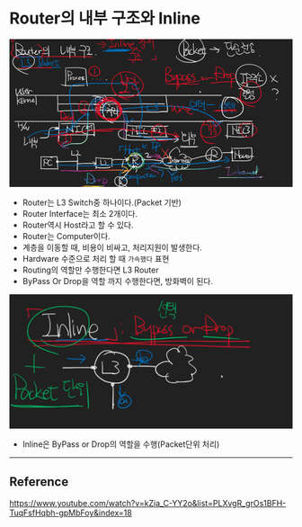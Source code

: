 # Router의 내부 구조와 Inline


![Router의 내부 구조와 Inline](./images/2306261650.png)

* Router는 L3 Switch중 하나이다.(Packet 기반)
* Router Interface는 최소 2개이다.
* Router역시 Host라고 할 수 있다.
* Router는 Computer이다.
* 계층을 이동할 때, 비용이 비싸고, 처리지원이 발생한다.
* Hardware 수준으로 처리 할 때 `가속했다` 표현
* Routing의 역할만 수행한다면 L3 Router 
* ByPass Or Drop을 역할 까지 수행한다면, 방화벽이 된다.


![Router의 내부 구조와 Inline2](./images/2306261652.png)

* Inline은 ByPass or Drop의 역할을 수행(Packet단위 처리)


---
## Reference
https://www.youtube.com/watch?v=kZia_C-YY2o&list=PLXvgR_grOs1BFH-TuqFsfHqbh-gpMbFoy&index=18